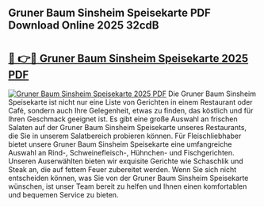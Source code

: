 ## Gruner Baum Sinsheim Speisekarte PDF Download Online 2025 32cdB

# <h2><a href="http://gcazc62.nevu.top/?p=Gruner+Baum+Sinsheim+Speisekarte">🔗 👉🔴 Gruner Baum Sinsheim Speisekarte 2025 PDF</a></h2>

[![Gruner Baum Sinsheim Speisekarte 2025 PDF](https://i.imgur.com/dBaPXMq.png)](http://gcazc62.nevu.top/?p=Gruner+Baum+Sinsheim+Speisekarte)
Die Gruner Baum Sinsheim Speisekarte ist nicht nur eine Liste von Gerichten in einem Restaurant oder Café, sondern auch Ihre Gelegenheit, etwas zu finden, das köstlich und für Ihren Geschmack geeignet ist. Es gibt eine große Auswahl an frischen Salaten auf der Gruner Baum Sinsheim Speisekarte unseres Restaurants, die Sie in unserem Salatbereich probieren können. Für Fleischliebhaber bietet unsere Gruner Baum Sinsheim Speisekarte eine umfangreiche Auswahl an Rind-, Schweinefleisch-, Hühnchen- und Fischgerichten. Unseren Auserwählten bieten wir exquisite Gerichte wie Schaschlik und Steak an, die auf fettem Feuer zubereitet werden. Wenn Sie sich nicht entscheiden können, was Sie von der Gruner Baum Sinsheim Speisekarte wünschen, ist unser Team bereit zu helfen und Ihnen einen komfortablen und bequemen Service zu bieten.
